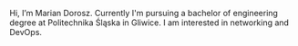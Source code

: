 Hi, I’m Marian Dorosz.
Currently I'm pursuing a bachelor of engineering degree at Politechnika Śląska in Gliwice.
I am interested in networking and DevOps.
